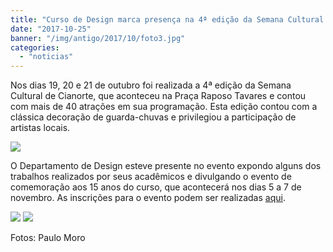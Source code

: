 ```yaml
---
title: "Curso de Design marca presença na 4ª edição da Semana Cultural de Cianorte"
date: "2017-10-25"
banner: "/img/antigo/2017/10/foto3.jpg"
categories: 
  - "noticias"
---
```


Nos dias 19, 20 e 21 de outubro foi realizada a 4ª edição da Semana Cultural de Cianorte, que aconteceu na Praça Raposo Tavares e contou com mais de 40 atrações em sua programação. Esta edição contou com a clássica decoração de guarda-chuvas e privilegiou a participação de artistas locais. 

![](/img/antigo/2017/10/foto3.jpg) 

O Departamento de Design esteve presente no evento expondo alguns dos trabalhos realizados por seus acadêmicos e divulgando o evento de comemoração aos 15 anos do curso, que acontecerá nos dias 5 a 7 de novembro. As inscrições para o evento podem ser realizadas [aqui](/blog/design-uem-15-anos-inscricao/).


![](/img/antigo/2017/10/foto.jpg) 
![](/img/antigo/2017/10/foto2.jpg)

Fotos: Paulo Moro
